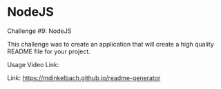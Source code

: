 # NodeJS
Challenge #9: NodeJS

This challenge was to create an application that will create a high quality README file for your project.

Usage Video Link: 

Link: https://mdinkelbach.github.io/readme-generator